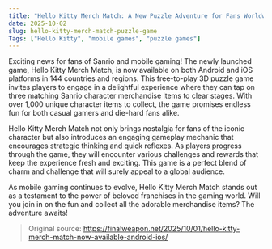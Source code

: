 ```yaml
---
title: "Hello Kitty Merch Match: A New Puzzle Adventure for Fans Worldwide"
date: 2025-10-02
slug: hello-kitty-merch-match-puzzle-game
Tags: ["Hello Kitty", "mobile games", "puzzle games"]
---
```


Exciting news for fans of Sanrio and mobile gaming! The newly launched game, Hello Kitty Merch Match, is now available on both Android and iOS platforms in 144 countries and regions. This free-to-play 3D puzzle game invites players to engage in a delightful experience where they can tap on three matching Sanrio character merchandise items to clear stages. With over 1,000 unique character items to collect, the game promises endless fun for both casual gamers and die-hard fans alike.

Hello Kitty Merch Match not only brings nostalgia for fans of the iconic character but also introduces an engaging gameplay mechanic that encourages strategic thinking and quick reflexes. As players progress through the game, they will encounter various challenges and rewards that keep the experience fresh and exciting. This game is a perfect blend of charm and challenge that will surely appeal to a global audience.

As mobile gaming continues to evolve, Hello Kitty Merch Match stands out as a testament to the power of beloved franchises in the gaming world. Will you join in on the fun and collect all the adorable merchandise items? The adventure awaits!

> Original source: https://finalweapon.net/2025/10/01/hello-kitty-merch-match-now-available-android-ios/